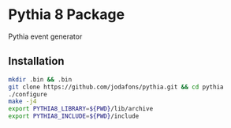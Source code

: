 
# Pythia 8 Package

Pythia event generator


## Installation

```bash
mkdir .bin && .bin
git clone https://github.com/jodafons/pythia.git && cd pythia
./configure
make -j4
export PYTHIA8_LIBRARY=${PWD}/lib/archive
export PYTHIA8_INCLUDE=${PWD}/include
```





